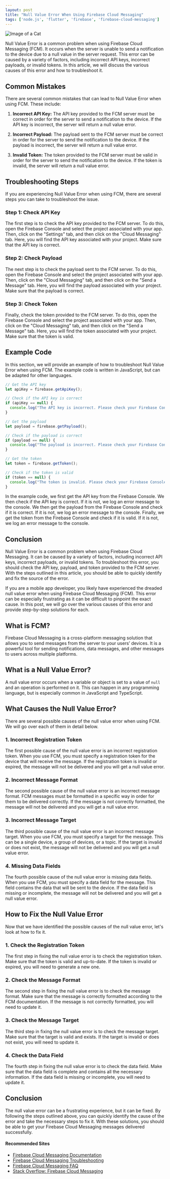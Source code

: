 ```yaml
---
layout: post
title: "Null Value Error When Using Firebase Cloud Messaging"
tags: ['node.js', 'flutter', 'firebase', 'firebase-cloud-messaging']
---
```


![Image of a Cat](http://source.unsplash.com/1600x900/?cat)

Null Value Error is a common problem when using Firebase Cloud Messaging (FCM). It occurs when the server is unable to send a notification to the device due to a null value in the server request. This error can be caused by a variety of factors, including incorrect API keys, incorrect payloads, or invalid tokens. In this article, we will discuss the various causes of this error and how to troubleshoot it.

## Common Mistakes

There are several common mistakes that can lead to Null Value Error when using FCM. These include:

1. **Incorrect API Key:** The API key provided to the FCM server must be correct in order for the server to send a notification to the device. If the API key is incorrect, the server will return a null value error.

2. **Incorrect Payload:** The payload sent to the FCM server must be correct in order for the server to send the notification to the device. If the payload is incorrect, the server will return a null value error.

3. **Invalid Token:** The token provided to the FCM server must be valid in order for the server to send the notification to the device. If the token is invalid, the server will return a null value error.

## Troubleshooting Steps

If you are experiencing Null Value Error when using FCM, there are several steps you can take to troubleshoot the issue. 

### Step 1: Check API Key

The first step is to check the API key provided to the FCM server. To do this, open the Firebase Console and select the project associated with your app. Then, click on the "Settings" tab, and then click on the "Cloud Messaging" tab. Here, you will find the API key associated with your project. Make sure that the API key is correct.

### Step 2: Check Payload

The next step is to check the payload sent to the FCM server. To do this, open the Firebase Console and select the project associated with your app. Then, click on the "Cloud Messaging" tab, and then click on the "Send a Message" tab. Here, you will find the payload associated with your project. Make sure that the payload is correct.

### Step 3: Check Token

Finally, check the token provided to the FCM server. To do this, open the Firebase Console and select the project associated with your app. Then, click on the "Cloud Messaging" tab, and then click on the "Send a Message" tab. Here, you will find the token associated with your project. Make sure that the token is valid.

## Example Code

In this section, we will provide an example of how to troubleshoot Null Value Error when using FCM. The example code is written in JavaScript, but can be adapted for other languages.

```javascript
// Get the API key
let apiKey = firebase.getApiKey();

// Check if the API key is correct
if (apiKey == null) {
  console.log("The API key is incorrect. Please check your Firebase Console and make sure the API key is correct.");
}

// Get the payload
let payload = firebase.getPayload();

// Check if the payload is correct
if (payload == null) {
  console.log("The payload is incorrect. Please check your Firebase Console and make sure the payload is correct.");
}

// Get the token
let token = firebase.getToken();

// Check if the token is valid
if (token == null) {
  console.log("The token is invalid. Please check your Firebase Console and make sure the token is valid.");
}
```

In the example code, we first get the API key from the Firebase Console. We then check if the API key is correct. If it is not, we log an error message to the console. We then get the payload from the Firebase Console and check if it is correct. If it is not, we log an error message to the console. Finally, we get the token from the Firebase Console and check if it is valid. If it is not, we log an error message to the console.

## Conclusion

Null Value Error is a common problem when using Firebase Cloud Messaging. It can be caused by a variety of factors, including incorrect API keys, incorrect payloads, or invalid tokens. To troubleshoot this error, you should check the API key, payload, and token provided to the FCM server. With the steps outlined in this article, you should be able to quickly identify and fix the source of the error.

If you are a mobile app developer, you likely have experienced the dreaded null value error when using Firebase Cloud Messaging (FCM). This error can be especially frustrating as it can be difficult to pinpoint the exact cause. In this post, we will go over the various causes of this error and provide step-by-step solutions for each. 

## What is FCM? 

Firebase Cloud Messaging is a cross-platform messaging solution that allows you to send messages from the server to your users’ devices. It is a powerful tool for sending notifications, data messages, and other messages to users across multiple platforms.

## What is a Null Value Error? 

A null value error occurs when a variable or object is set to a value of `null` and an operation is performed on it. This can happen in any programming language, but is especially common in JavaScript and TypeScript. 

## What Causes the Null Value Error? 

There are several possible causes of the null value error when using FCM. We will go over each of them in detail below. 

### 1. Incorrect Registration Token 

The first possible cause of the null value error is an incorrect registration token. When you use FCM, you must specify a registration token for the device that will receive the message. If the registration token is invalid or expired, the message will not be delivered and you will get a null value error. 

### 2. Incorrect Message Format 

The second possible cause of the null value error is an incorrect message format. FCM messages must be formatted in a specific way in order for them to be delivered correctly. If the message is not correctly formatted, the message will not be delivered and you will get a null value error. 

### 3. Incorrect Message Target 

The third possible cause of the null value error is an incorrect message target. When you use FCM, you must specify a target for the message. This can be a single device, a group of devices, or a topic. If the target is invalid or does not exist, the message will not be delivered and you will get a null value error. 

### 4. Missing Data Fields 

The fourth possible cause of the null value error is missing data fields. When you use FCM, you must specify a data field for the message. This field contains the data that will be sent to the device. If the data field is missing or incomplete, the message will not be delivered and you will get a null value error. 

## How to Fix the Null Value Error 

Now that we have identified the possible causes of the null value error, let's look at how to fix it. 

### 1. Check the Registration Token 

The first step in fixing the null value error is to check the registration token. Make sure that the token is valid and up-to-date. If the token is invalid or expired, you will need to generate a new one. 

### 2. Check the Message Format 

The second step in fixing the null value error is to check the message format. Make sure that the message is correctly formatted according to the FCM documentation. If the message is not correctly formatted, you will need to update it. 

### 3. Check the Message Target 

The third step in fixing the null value error is to check the message target. Make sure that the target is valid and exists. If the target is invalid or does not exist, you will need to update it. 

### 4. Check the Data Field 

The fourth step in fixing the null value error is to check the data field. Make sure that the data field is complete and contains all the necessary information. If the data field is missing or incomplete, you will need to update it. 

## Conclusion 

The null value error can be a frustrating experience, but it can be fixed. By following the steps outlined above, you can quickly identify the cause of the error and take the necessary steps to fix it. With these solutions, you should be able to get your Firebase Cloud Messaging messages delivered successfully.
#### Recommended Sites
- [Firebase Cloud Messaging Documentation](https://firebase.google.com/docs/cloud-messaging/)
- [Firebase Cloud Messaging Troubleshooting](https://firebase.google.com/docs/cloud-messaging/troubleshooting)
- [Firebase Cloud Messaging FAQ](https://firebase.google.com/docs/cloud-messaging/faq)
- [Stack Overflow: Firebase Cloud Messaging](https://stackoverflow.com/questions/tagged/firebase-cloud-messaging)